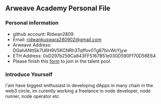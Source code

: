 ## Arweave Academy Personal File

### Personal information

- github account: Ridwan2809
- Email: ridwankuswara280902@gmail.com
- Arweave Address: DGahANttSk7U6H9V5KCNRh3Tqffov0Tg87bivWcYjyw
- ETH Address: 0xD297b259Ca843FF5167B51e030D590Ff70D56E64
- Please finish this [form](https://docs.google.com/forms/d/e/1FAIpQLSfWA5fIIcBgmRppm3jNz5vmf9Mai_QMVil-2pO4r7YKn_Zhtw/viewform?usp=sf_link) to join in the talent pool.

### Introduce Yourself
 i'am have biggest enthusiast in developing dApps in many chain in the web3 circle, im curently working a freelance in node developer, node runner, node operator etc